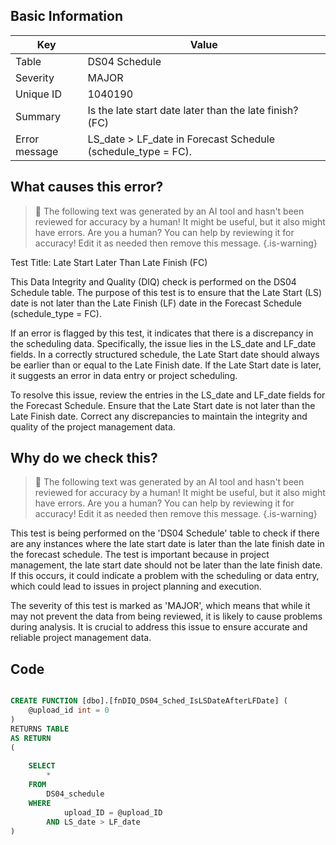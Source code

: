 ## Basic Information
| Key         | Value          |
|-------------|----------------|
| Table       | DS04 Schedule |
| Severity    | MAJOR |
| Unique ID   | 1040190   |
| Summary     | Is the late start date later than the late finish? (FC) |
| Error message | LS_date > LF_date in Forecast Schedule (schedule_type = FC). |

## What causes this error?

> :robot: The following text was generated by an AI tool and hasn't been reviewed for accuracy by a human! It might be useful, but it also might have errors. Are you a human? You can help by reviewing it for accuracy! Edit it as needed then remove this message.
{.is-warning}

Test Title: Late Start Later Than Late Finish (FC)

This Data Integrity and Quality (DIQ) check is performed on the DS04 Schedule table. The purpose of this test is to ensure that the Late Start (LS) date is not later than the Late Finish (LF) date in the Forecast Schedule (schedule_type = FC). 

If an error is flagged by this test, it indicates that there is a discrepancy in the scheduling data. Specifically, the issue lies in the LS_date and LF_date fields. In a correctly structured schedule, the Late Start date should always be earlier than or equal to the Late Finish date. If the Late Start date is later, it suggests an error in data entry or project scheduling.

To resolve this issue, review the entries in the LS_date and LF_date fields for the Forecast Schedule. Ensure that the Late Start date is not later than the Late Finish date. Correct any discrepancies to maintain the integrity and quality of the project management data.
## Why do we check this?

> :robot: The following text was generated by an AI tool and hasn't been reviewed for accuracy by a human! It might be useful, but it also might have errors. Are you a human? You can help by reviewing it for accuracy! Edit it as needed then remove this message.
{.is-warning}

This test is being performed on the 'DS04 Schedule' table to check if there are any instances where the late start date is later than the late finish date in the forecast schedule. The test is important because in project management, the late start date should not be later than the late finish date. If this occurs, it could indicate a problem with the scheduling or data entry, which could lead to issues in project planning and execution.

The severity of this test is marked as 'MAJOR', which means that while it may not prevent the data from being reviewed, it is likely to cause problems during analysis. It is crucial to address this issue to ensure accurate and reliable project management data.
## Code

```sql

CREATE FUNCTION [dbo].[fnDIQ_DS04_Sched_IsLSDateAfterLFDate] (
	@upload_id int = 0
)
RETURNS TABLE
AS RETURN
(
	
	SELECT
		*
	FROM
		DS04_schedule
	WHERE
			upload_ID = @upload_ID
		AND LS_date > LF_date
)
```
